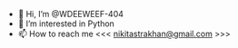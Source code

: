 - 👋 Hi, I’m @WDEEWEEF-404
- 👀 I’m interested in Python
- 📫 How to reach me <<<    nikitastrakhan@gmail.com         >>>

<!---
WDEEWEEF-404/WDEEWEEF-404 is a ✨ special ✨ repository because its `README.md` (this file) appears on your GitHub profile.
You can click the Preview link to take a look at your changes.
--->
